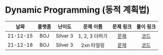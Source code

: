 # Dynamic Programming (동적 계획법)

|   날짜   | 플랫폼 |  난이도  |   문제 이름    |                   문제 링크                   |                                       풀이 링크                                       |
| :------: | :----: | :------: | :------------: | :-------------------------------------------: | :-----------------------------------------------------------------------------------: |
| 21-12-15 |  BOJ   | Silver 3 | 1, 2, 3 더하기 | [문제](https://www.acmicpc.net/problem/9095)  | [코드](https://github.com/LeeMir/Algorithm/blob/main/DynamicProgramming/BOJ-9095.js)  |
| 21-12-18 |  BOJ   | Silver 3 |   2xn 타일링   | [문제](https://www.acmicpc.net/problem/11726) | [코드](https://github.com/LeeMir/Algorithm/blob/main/DynamicProgramming/BOJ-11726.js) |
